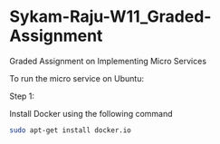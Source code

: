 # Sykam-Raju-W11_Graded-Assignment
Graded Assignment on Implementing Micro Services

To run the micro service on Ubuntu:

Step 1:

Install  Docker using the following command

```bash
sudo apt-get install docker.io
```

